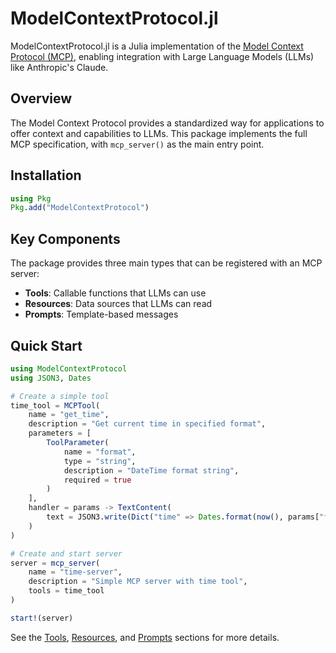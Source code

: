 # ModelContextProtocol.jl

ModelContextProtocol.jl is a Julia implementation of the [Model Context Protocol (MCP)](https://github.com/modelcontextprotocol), enabling integration with Large Language Models (LLMs) like Anthropic's Claude.

## Overview

The Model Context Protocol provides a standardized way for applications to offer context and capabilities to LLMs. This package implements the full MCP specification, with `mcp_server()` as the main entry point.

## Installation

```julia
using Pkg
Pkg.add("ModelContextProtocol")
```

## Key Components

The package provides three main types that can be registered with an MCP server:

- **Tools**: Callable functions that LLMs can use
- **Resources**: Data sources that LLMs can read
- **Prompts**: Template-based messages

## Quick Start

```julia
using ModelContextProtocol
using JSON3, Dates

# Create a simple tool
time_tool = MCPTool(
    name = "get_time",
    description = "Get current time in specified format",
    parameters = [
        ToolParameter(
            name = "format",
            type = "string",
            description = "DateTime format string",
            required = true
        )
    ],
    handler = params -> TextContent(
        text = JSON3.write(Dict("time" => Dates.format(now(), params["format"])))
    )
)

# Create and start server
server = mcp_server(
    name = "time-server",
    description = "Simple MCP server with time tool",
    tools = time_tool
)

start!(server)
```

See the [Tools](tools.md), [Resources](resources.md), and [Prompts](prompts.md) sections for more details.